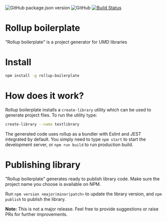 ![GitHub package.json version](https://img.shields.io/github/package-json/v/scssyworks/rollup-boilerplate) ![GitHub](https://img.shields.io/github/license/scssyworks/rollup-boilerplate) [![Build Status](https://travis-ci.org/scssyworks/rollup-boilerplate.svg?branch=master)](https://travis-ci.org/scssyworks/rollup-boilerplate)

# Rollup boilerplate
"Rollup boilerplate" is a project generator for UMD libraries

# Install

```sh
npm install -g rollup-boilerplate
```

# How does it work?
Rollup boilerplate installs a ``create-library`` utility which can be used to generate project files. To run the utility type:

```sh
create-library --name testlibrary
```

The generated code uses rollup as a bundler with Eslint and JEST integrated by default. You simply need to type ``npm start`` to start the development server, or ``npm run build`` to run production build.

# Publishing library

"Rollup boilerplate" generates ready to publish library code. Make sure the project name you choose is available on NPM.

Run ``npm version <major|minor|patch>`` to update the library version, and ``npm publish`` to publish the library.

<b>Note:</b> This is not a major release. Feel free to provide suggestions or raise PRs for further improvements.